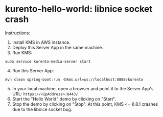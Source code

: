 kurento-hello-world: libnice socket crash
=========================================

Instructions:

1. Install KMS in AWS instance.
2. Deploy this Server App in the same machine.
3. Run KMS:

```
sudo service kurento-media-server start
```

4. Run this Server App:

```
mvn clean spring-boot:run -Dkms.url=ws://localhost:8888/kurento
```

5. In your local machine, open a browser and point it to the Server App's URL: `https://<IpAddress>:8443/`
6. Start the "Hello World" demo by clicking on "Start".
7. Stop the demo by clicking on "Stop". At this point, KMS <= 6.8.1 crashes due to the libnice socket bug.

